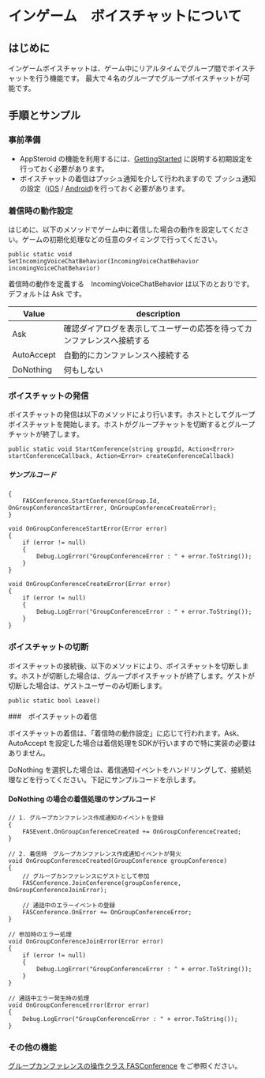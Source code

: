 # インゲーム　ボイスチャットについて

## はじめに
インゲームボイスチャットは、ゲーム中にリアルタイムでグループ間でボイスチャットを行う機能です。
最大で４名のグループでグループボイスチャットが可能です。

## 手順とサンプル

### 事前準備
* AppSteroid の機能を利用するには、[GettingStarted](GettingStarted.md) に説明する初期設定を行っておく必要があります。
* ボイスチャットの着信はプッシュ通知を介して行われますので プッシュ通知の設定（[iOS]([Unity-iOS]プッシュ通知の設定方法.md) / [Android]([Unity-Android]プッシュ通知の設定方法.md))を行っておく必要があります。

### 着信時の動作設定
はじめに、以下のメソッドでゲーム中に着信した場合の動作を設定してください。ゲームの初期化処理などの任意のタイミングで行ってください。

    public static void SetIncomingVoiceChatBehavior(IncomingVoiceChatBehavior incomingVoiceChatBehavior)

着信時の動作を定義する　IncomingVoiceChatBehavior は以下のとおりです。デフォルトは Ask です。

|Value|description|
|-----|-----|
|Ask|確認ダイアログを表示してユーザーの応答を待ってカンファレンスへ接続する|
|AutoAccept|自動的にカンファレンスへ接続する|
|DoNothing|何もしない|

### ボイスチャットの発信

ボイスチャットの発信は以下のメソッドにより行います。ホストとしてグループボイスチャットを開始します。ホストがグループチャットを切断するとグループチャットが終了します。

    public static void StartConference(string groupId, Action<Error> startConferenceCallback, Action<Error> createConferenceCallback)


##### サンプルコード

    {
        FASConference.StartConference(Group.Id, OnGroupConferenceStartError, OnGroupConferenceCreateError);
    }
    
    void OnGroupConferenceStartError(Error error)
    {
        if (error != null)
        {
            Debug.LogError("GroupConferenceError : " + error.ToString());
        }
    }
    
    void OnGroupConferenceCreateError(Error error)
    {
        if (error != null)
        {
            Debug.LogError("GroupConferenceError : " + error.ToString());
        }
    }

### ボイスチャットの切断

ボイスチャットの接続後、以下のメソッドにより、ボイスチャットを切断します。ホストが切断した場合は、グループボイスチャットが終了します。ゲストが切断した場合は、ゲストユーザーのみ切断します。

    public static bool Leave()

###　ボイスチャットの着信

ボイスチャットの着信は、「着信時の動作設定」に応じて行われます。Ask、AutoAccept を設定した場合は着信処理をSDKが行いますので特に実装の必要はありません。

DoNothing を選択した場合は、着信通知イベントをハンドリングして、接続処理などを行ってください。下記にサンプルコードを示します。

#### DoNothing の場合の着信処理のサンプルコード

    // 1. グループカンファレンス作成通知のイベントを登録
    {
        FASEvent.OnGroupConferenceCreated += OnGroupConferenceCreated;
    }
    
    // 2. 着信時　グループカンファレンス作成通知イベントが発火
    void OnGroupConferenceCreated(GroupConference groupConference)
    {
        // グループカンファレンスにゲストとして参加
        FASConference.JoinConference(groupConference, OnGroupConferenceJoinError);
        
        // 通話中のエラーイベントの登録
        FASConference.OnError += OnGroupConferenceError;
    }
    
    // 参加時のエラー処理
    void OnGroupConferenceJoinError(Error error)
    {
        if (error != null)
        {
            Debug.LogError("GroupConferenceError : " + error.ToString());
        }
    }
    
    // 通話中エラー発生時の処理
    void OnGroupConferenceError(Error error)
    {
        Debug.LogError("GroupConferenceError : " + error.ToString());
    }


### その他の機能
[グループカンファレンスの操作クラス FASConference](Specs/Spec-FASConference.md.md) をご参照ください。

